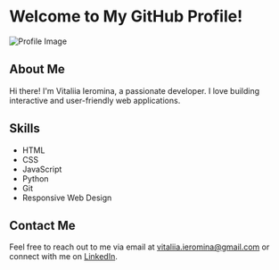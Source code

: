 # Welcome to My GitHub Profile!

![Profile Image](https://lh3.googleusercontent.com/pw/AP1GczO9aYhiTG7TtNIZ8Rg1CXV_VpihBjD8Lmwv25gg_2-JrcaojJ_Eq-Qo2DcP2Hp2ArsUOfvS85YsnKDYlnd2m4gqlFBMJHTmo9BKLHRzOyRmm1vfNRZn7ffmi76cImjCNeo_lpCLd7lrRi3sXe4iHAXd83yulPll_4WFDF7GW1RzW6GFHvQR5lTJ1e3wl5m2RI0FTs5C6vlhTw2lnoMM_ygET9GRYqMPZm2NX_Yjv2MhoxZG6N2yGADvwzq91an8qV6De7Lb22kVG2niWjbS8lDzENi_U7rHcOmeBCkUwSE_qLclgAAGLrYRxheMegbKGblDdE_9PBcwbEP_JKG6q0JVibXX8M9uRbY7b-G7OljhSTlUr3cXoM5LZUVQiIx9ORrVRBJX_54VJzAgAt4HSLhsNOfpMTMMJxSYdsvth9-vmMHf4EUcuS8KXOHajSRskt08T-NrY-6fVrXLHM8jyydpC1JyBgQpFzPC7gB6QhP6pRr6GKaKujJePeczgQum_q2PpseJRbnJW1Arnjd3ZE9YTa7vbuCdEGYQepzkKl6g2Bik-mgdfCV46OODx5Jb1ICcuIZNZhB2yh6kE4-7eyDGnN_z7fWEW4PWdd1oMbTNhixKqtb91huJ-EgR4pwq0eBrMTsKvrwBIJiR5nWZgf_lIe1ztS_jnbviCvFwLUEkBSfDF15cWLhTXa_uhx3XS44fRDtRa1q102dW3_on-fKbC28R3hv-pThIFe7SdA3VJjd6sUuYzO4RyPrucXf_Ex1tfrm7xorLsAHzAAtztfan5_sG1tF32GzXbiAnimfFA6D62Keg7DSUJ-0hSh5miZ9Qke5ZiuhbunrgUzzqivFvKA8Nvugw3RQZTewmQ1qFEriJybu4iFp6Hl-749xbvGLIgW3g8_FSjyWjILSYc_mQD5JW_tKaLixImazxjI4L952QIKc4aTvLGMeTkQ=w639-h945-s-no-gm?authuser=1)

## About Me
Hi there! I'm Vitaliia Ieromina, a passionate developer. I love building interactive and user-friendly web applications.

## Skills
- HTML
- CSS
- JavaScript
- Python
- Git
- Responsive Web Design

## Contact Me
Feel free to reach out to me via email at [vitaliia.ieromina@gmail.com](mailto:vitaliia.ieromina@gmail.com) or connect with me on [LinkedIn](https://www.linkedin.com/in/vitaliia-ieromina-23a55682/).



